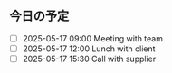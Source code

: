## 今日の予定

- [ ] 2025-05-17 09:00 Meeting with team
- [ ] 2025-05-17 12:00 Lunch with client
- [ ] 2025-05-17 15:30 Call with supplier
